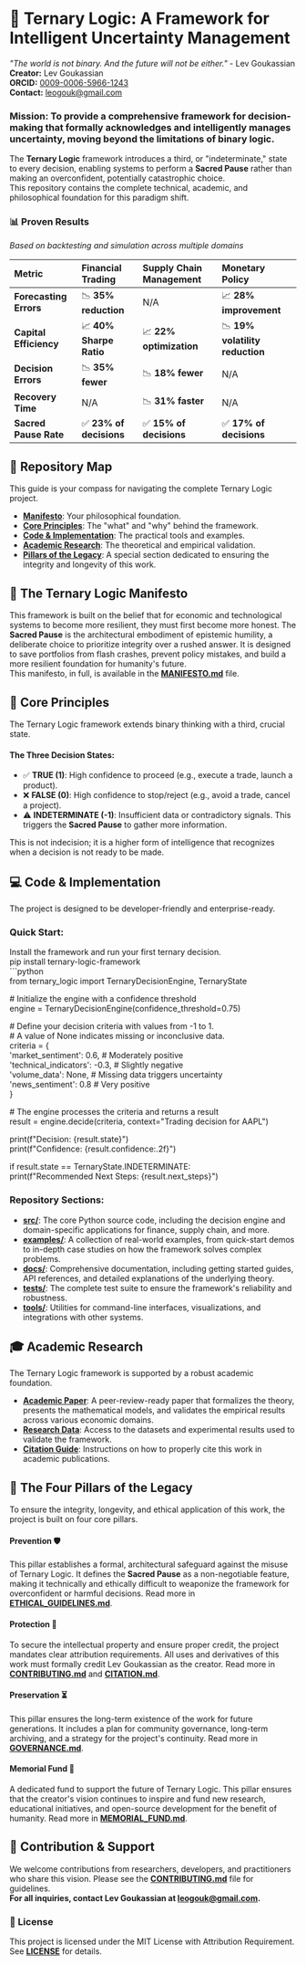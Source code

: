 # **🧠 Ternary Logic: A Framework for Intelligent Uncertainty Management**

*"The world is not binary. And the future will not be either."* \- Lev Goukassian  
**Creator:** Lev Goukassian  
**ORCID:** [0009-0006-5966-1243](https://orcid.org/0009-0006-5966-1243)  
**Contact:** [leogouk@gmail.com](mailto:leogouk@gmail.com)

### **Mission: To provide a comprehensive framework for decision-making that formally acknowledges and intelligently manages uncertainty, moving beyond the limitations of binary logic.**

The **Ternary Logic** framework introduces a third, or "indeterminate," state to every decision, enabling systems to perform a **Sacred Pause** rather than making an overconfident, potentially catastrophic choice.  
This repository contains the complete technical, academic, and philosophical foundation for this paradigm shift.

### **📊 Proven Results**

*Based on backtesting and simulation across multiple domains*

| Metric | Financial Trading | Supply Chain Management | Monetary Policy |
| :---- | :---- | :---- | :---- |
| **Forecasting Errors** | 📉 **35% reduction** | N/A | 📈 **28% improvement** |
| **Capital Efficiency** | 📈 **40% Sharpe Ratio** | 📈 **22% optimization** | 📉 **19% volatility reduction** |
| **Decision Errors** | 📉 **35% fewer** | 📉 **18% fewer** | N/A |
| **Recovery Time** | N/A | 📉 **31% faster** | N/A |
| **Sacred Pause Rate** | ✅ **23% of decisions** | ✅ **15% of decisions** | ✅ **17% of decisions** |

## **🧭 Repository Map**

This guide is your compass for navigating the complete Ternary Logic project.

* [**Manifesto**](https://www.google.com/search?q=%23-the-ternary-logic-manifesto): Your philosophical foundation.  
* [**Core Principles**](https://www.google.com/search?q=%23-core-principles): The "what" and "why" behind the framework.  
* [**Code & Implementation**](https://www.google.com/search?q=%23-code--implementation): The practical tools and examples.  
* [**Academic Research**](https://www.google.com/search?q=%23-academic-research): The theoretical and empirical validation.  
* [**Pillars of the Legacy**](https://www.google.com/search?q=%23-the-four-pillars-of-the-legacy): A special section dedicated to ensuring the integrity and longevity of this work.

## **📜 The Ternary Logic Manifesto**

This framework is built on the belief that for economic and technological systems to become more resilient, they must first become more honest. The **Sacred Pause** is the architectural embodiment of epistemic humility, a deliberate choice to prioritize integrity over a rushed answer. It is designed to save portfolios from flash crashes, prevent policy mistakes, and build a more resilient foundation for humanity's future.  
This manifesto, in full, is available in the [**MANIFESTO.md**](http://docs.google.com/MANIFESTO.md) file.

## **🧠 Core Principles**

The Ternary Logic framework extends binary thinking with a third, crucial state.

#### **The Three Decision States:**

* ✅ **TRUE (1)**: High confidence to proceed (e.g., execute a trade, launch a product).  
* ❌ **FALSE (0)**: High confidence to stop/reject (e.g., avoid a trade, cancel a project).  
* ⚠️ **INDETERMINATE (-1)**: Insufficient data or contradictory signals. This triggers the **Sacred Pause** to gather more information.

This is not indecision; it is a higher form of intelligence that recognizes when a decision is not ready to be made.

## **💻 Code & Implementation**

The project is designed to be developer-friendly and enterprise-ready.

### **Quick Start:**

Install the framework and run your first ternary decision.  
pip install ternary-logic-framework  
\`\`\`python  
from ternary\_logic import TernaryDecisionEngine, TernaryState

\# Initialize the engine with a confidence threshold  
engine \= TernaryDecisionEngine(confidence\_threshold=0.75)

\# Define your decision criteria with values from \-1 to 1\.  
\# A value of None indicates missing or inconclusive data.  
criteria \= {  
    'market\_sentiment': 0.6,    \# Moderately positive  
    'technical\_indicators': \-0.3,  \# Slightly negative  
    'volume\_data': None,        \# Missing data triggers uncertainty  
    'news\_sentiment': 0.8       \# Very positive  
}

\# The engine processes the criteria and returns a result  
result \= engine.decide(criteria, context="Trading decision for AAPL")

print(f"Decision: {result.state}")  
print(f"Confidence: {result.confidence:.2f}")

if result.state \== TernaryState.INDETERMINATE:  
    print(f"Recommended Next Steps: {result.next\_steps}")

### **Repository Sections:**

* [**src/**](https://www.google.com/search?q=src/): The core Python source code, including the decision engine and domain-specific applications for finance, supply chain, and more.  
* [**examples/**](https://www.google.com/search?q=examples/): A collection of real-world examples, from quick-start demos to in-depth case studies on how the framework solves complex problems.  
* [**docs/**](https://www.google.com/search?q=docs/): Comprehensive documentation, including getting started guides, API references, and detailed explanations of the underlying theory.  
* [**tests/**](https://www.google.com/search?q=tests/): The complete test suite to ensure the framework's reliability and robustness.  
* [**tools/**](https://www.google.com/search?q=tools/): Utilities for command-line interfaces, visualizations, and integrations with other systems.

## **🎓 Academic Research**

The Ternary Logic framework is supported by a robust academic foundation.

* [**Academic Paper**](https://www.google.com/search?q=research/academic_papers/ternary_logic_economics_paper.md): A peer-review-ready paper that formalizes the theory, presents the mathematical models, and validates the empirical results across various economic domains.  
* [**Research Data**](https://www.google.com/search?q=research/datasets/): Access to the datasets and experimental results used to validate the framework.  
* [**Citation Guide**](https://www.google.com/search?q=CITATION.md): Instructions on how to properly cite this work in academic publications.

## **🌱 The Four Pillars of the Legacy**

To ensure the integrity, longevity, and ethical application of this work, the project is built on four core pillars.

#### **Prevention 🛡️**

This pillar establishes a formal, architectural safeguard against the misuse of Ternary Logic. It defines the **Sacred Pause** as a non-negotiable feature, making it technically and ethically difficult to weaponize the framework for overconfident or harmful decisions. Read more in [**ETHICAL\_GUIDELINES.md**](https://www.google.com/search?q=ETHICAL_GUIDELINES.md).

#### **Protection 📝**

To secure the intellectual property and ensure proper credit, the project mandates clear attribution requirements. All uses and derivatives of this work must formally credit Lev Goukassian as the creator. Read more in [**CONTRIBUTING.md**](https://www.google.com/search?q=CONTRIBUTING.md) and [**CITATION.md**](https://www.google.com/search?q=CITATION.md).

#### **Preservation ⏳**

This pillar ensures the long-term existence of the work for future generations. It includes a plan for community governance, long-term archiving, and a strategy for the project's continuity. Read more in [**GOVERNANCE.md**](https://www.google.com/search?q=GOVERNANCE.md).

#### **Memorial Fund 🌳**

A dedicated fund to support the future of Ternary Logic. This pillar ensures that the creator's vision continues to inspire and fund new research, educational initiatives, and open-source development for the benefit of humanity. Read more in [**MEMORIAL\_FUND.md**](https://www.google.com/search?q=MEMORIAL_FUND.md).

## **🤝 Contribution & Support**

We welcome contributions from researchers, developers, and practitioners who share this vision. Please see the [**CONTRIBUTING.md**](https://www.google.com/search?q=CONTRIBUTING.md) file for guidelines.  
**For all inquiries, contact Lev Goukassian at [leogouk@gmail.com](mailto:leogouk@gmail.com).**

### **📜 License**

This project is licensed under the MIT License with Attribution Requirement. See [**LICENSE**](https://www.google.com/search?q=LICENSE) for details.